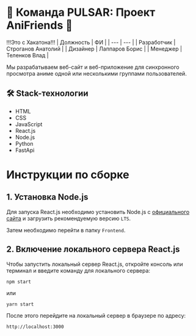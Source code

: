 # 🌟 Команда PULSAR: Проект AniFriends 🌟
!!!Это с Хакатона!!!
| Должность | ФИ |
| --- | --- |
| Разработчик | Строганов Анатолий |
| Дизайнер | Лаппаров Борис |
| Менеджер | Теленков Влад |

Мы разрабатываем веб-сайт и веб-приложение для синхронного просмотра аниме одной или несколькими группами пользователей.

## 🛠 Stack-технологии
- HTML
- CSS
- JavaScript
- React.js
- Node.js
- Python
- FastApi
  
# Инструкции по сборке

## 1. Установка Node.js

Для запуска React.js необходимо установить Node.js с [официального сайта](https://nodejs.org/en) и загрузить рекомендуемую версию ```LTS```.

Затем необходимо перейти в папку  ```Frontend```.

## 2. Включение локального сервера React.js

Чтобы запустить локальный сервер React.js, откройте консоль или терминал и введите команду для локального сервера:

```
npm start
```
или
```
yarn start
```

После этого перейдите на локальный сервер в браузере по адресу:

```
http://localhost:3000
```